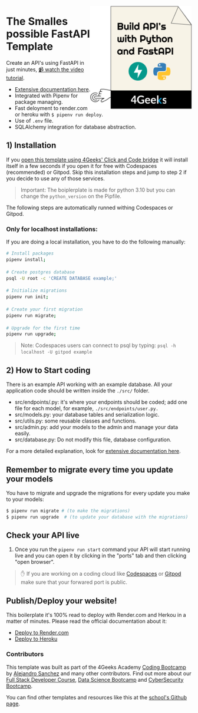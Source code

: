 <a href="https://www.breatheco.de"><img height="280" align="right" src="https://github.com/4GeeksAcademy/fastapi-hello/blob/main/.devcontainer/badge-fastapi.png?raw=true"></a>

# The Smalles possible FastAPI Template

Create an API's using FastAPI in just minutes, [📹 watch the video tutorial](https://youtu.be/ORxQ-K3BzQA).

- [Extensive documentation here](https://4geeks.com/docs/start/start-fastapi).
- Integrated with Pipenv for package managing.
- Fast deloyment to render.com or heroku with `$ pipenv run deploy`.
- Use of `.env` file.
- SQLAlchemy integration for database abstraction.

## 1) Installation

If you [open this template using 4Geeks' Click and Code  bridge](https://s.4geeks.com/start?repo=4GeeksAcademy/fastapi-hello) it will install itself in a few seconds if you open it for free with Codespaces (recommended) or Gitpod.
Skip this installation steps and jump to step 2 if you decide to use any of those services.

> Important: The boiplerplate is made for python 3.10 but you can change the `python_version` on the Pipfile.

The following steps are automatically runned withing Codespaces or Gitpod.

### Only for localhost installations:

If you are doing a local installation, you have to do the following manually:

```sh
# Install packages
pipenv install;

# Create postgres database
psql -U root -c 'CREATE DATABASE example;'

# Initialize migrations
pipenv run init;

# Create your first migration
pipenv run migrate;

# Upgrade for the first time
pipenv run upgrade;
```

> Note: Codespaces users can connect to psql by typing: `psql -h localhost -U gitpod example`

## 2) How to Start coding

There is an example API working with an example database. All your application code should be written inside the `./src/` folder.

- src/endpoints/<file>.py: it's where your endpoints should be coded; add one file for each model, for example, `./src/endpoints/user.py.`
- src/models.py: your database tables and serialization logic.
- src/utils.py: some reusable classes and functions.
- src/admin.py: add your models to the admin and manage your data easily.
- src/database.py: Do not modify this file, database configuration.

For a more detailed explanation, look for [extensive documentation here](https://4geeks.com/docs/start/start-fastapi).

## Remember to migrate every time you update your models

You have to migrate and upgrade the migrations for every update you make to your models:

```bash
$ pipenv run migrate # (to make the migrations)
$ pipenv run upgrade  # (to update your database with the migrations)
```

## Check your API live

1. Once you run the `pipenv run start` command your API will start running live and you can open it by clicking in the "ports" tab and then clicking "open browser".

> ✋ If you are working on a coding cloud like [Codespaces](https://docs.github.com/en/codespaces/developing-in-codespaces/forwarding-ports-in-your-codespace#sharing-a-port) or [Gitpod](https://www.gitpod.io/docs/configure/workspaces/ports#configure-port-visibility) make sure that your forwared port is public.

## Publish/Deploy your website!

This boilerplate it's 100% read to deploy with Render.com and Herkou in a matter of minutes. Please read the official documentation about it:

- [Deploy to Render.com](https://4geeks.com/docs/start/deploy-to-render-com)
- [Deploy to Heroku](https://4geeks.com/docs/start/deploy-to-heroku)

### Contributors

This template was built as part of the 4Geeks Academy [Coding Bootcamp](https://4geeksacademy.com/us/coding-bootcamp) by [Alejandro Sanchez](https://twitter.com/alesanchezr) and many other contributors. Find out more about our [Full Stack Developer Course](https://4geeksacademy.com/us/coding-bootcamps/part-time-full-stack-developer), [Data Science Bootcamp](https://4geeksacademy.com/us/coding-bootcamps/datascience-machine-learning) and [CyberSecurity Bootcamp](https://4geeksacademy.com/us/coding-bootcamps/cybersecurity).

You can find other templates and resources like this at the [school's Github page](https://github.com/4geeksacademy/).
